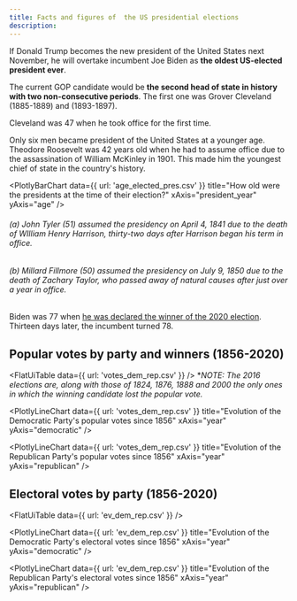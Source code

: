 ```yaml
---
title: Facts and figures of  the US presidential elections
description: 
---
```


If Donald Trump becomes the new president of the United States next November, he will overtake incumbent Joe Biden as **the oldest US-elected president ever**.

The current GOP candidate would be **the second head of state in history with two non-consecutive periods**. The first one was Grover Cleveland (1885-1889) and (1893-1897).

Cleveland was 47 when he took office for the first time. 

Only six men became president of the United States at a younger age. Theodore Roosevelt was 42 years old when he had to assume office due to the assassination of William McKinley in 1901. This made him the youngest chief of state in the country's history.

<PlotlyBarChart
  data={{
    url: 'age_elected_pres.csv'
  }}
  title="How old were the presidents at the time of their election?"
  xAxis="president_year"
  yAxis="age"
/>
###### *(a) John Tyler (51) assumed the presidency on April 4, 1841 due to the death of WIlliam Henry Harrison, thirty-two days after Harrison began his term in office.*
###### *(b) Millard Fillmore (50) assumed the presidency on July 9, 1850 due to the death of Zachary Taylor, who passed away of natural causes after just over a year in office.*

Biden was 77 when [he was declared the winner of the 2020 election](https://apnews.com/article/joe-biden-wins-white-house-ap-fd58df73aa677acb74fce2a69adb71f9). Thirteen days later, the incumbent turned 78.

## Popular votes by party and winners (1856-2020)

<FlatUiTable data={{ url: 'votes_dem_rep.csv' }} />
**NOTE: The 2016 elections are, along with those of 1824, 1876, 1888 and 2000 the only ones in which the winning candidate lost the popular vote.*

<PlotlyLineChart
  data={{
    url: 'votes_dem_rep.csv'
  }}
  title="Evolution of the Democratic Party's popular votes since 1856"
  xAxis="year"
  yAxis="democratic"
/>

<PlotlyLineChart
  data={{
    url: 'votes_dem_rep.csv'
  }}
  title="Evolution of the Republican Party's popular votes since 1856"
  xAxis="year"
  yAxis="republican"
/>

## Electoral votes by party (1856-2020)

<FlatUiTable data={{ url: 'ev_dem_rep.csv' }} />

<PlotlyLineChart
  data={{
    url: 'ev_dem_rep.csv'
  }}
  title="Evolution of the Democratic Party's electoral votes since 1856"
  xAxis="year"
  yAxis="democratic"
/>

<PlotlyLineChart
  data={{
    url: 'ev_dem_rep.csv'
  }}
  title="Evolution of the Republican Party's electoral votes since 1856"
  xAxis="year"
  yAxis="republican"
/>
